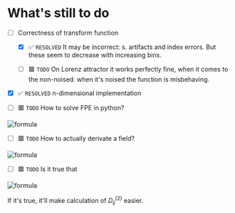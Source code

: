 # What's still to do

- [ ] Correctness of transform function
    
    - [x] ✅ ```RESOLVED``` It may be incorrect: s. artifacts and index errors. But these seem to decrease with increasing bins.

    - [ ] 🟥 ```TODO``` On Lorenz attractor it works perfectly fine, when it comes to the non-noised. when it's noised the function is misbehaving.

- [x] ✅ ```RESOLVED``` n-dimensional implementation

- [ ] 🟥 ```TODO``` How to solve FPE in python?

![formula](https://render.githubusercontent.com/render/math?math={\frac{\partial}{\partial%20t}p(\vec{x},t+\tau|\vec{x},t)=(-\sum_i\frac{\partial}{\partial%20x_i}D_i^{(1)}(\vec{x},t)+\sum_{ij}\frac{\partial}{\partial%20x_ix_j}D_ij^{(2)}(\vec{x},t))\cdotp(\vec{x},t+\tau|\vec{x},t)})

<!-- $$
    \frac{\partial}{\partial t} p(\vec{x}, t + \tau | \vec{x}, t) = (- \sum_i \frac{\partial}{\partial x_i} D_i^{(1)}(\vec{x}, t) + \sum_{ij} \frac{\partial}{\partial x_i x_j} D_ij^{(2)}(\vec{x}, t)) \cdot p(\vec{x}, t + \tau | \vec{x}, t)
$$ -->

- [ ] 🟥 ```TODO``` How to actually derivate a field? 

![formula](https://render.githubusercontent.com/render/math?math={\frac{\partial}{\partial%20x_i}D_i^{(1)}\text{and}\frac{\partial}{\partial%20x_ix_j}D_ij^{(2)}\text{[1](2)}})

<!-- $$
    \frac{\partial}{\partial x_i} D_i^{(1)} \text{ and } \frac{\partial}{\partial x_i x_j} D_ij^{(2)} \text{ [1](2)}
$$ -->

- [ ] 🟥 ```TODO``` Is it true that 

![formula](https://render.githubusercontent.com/render/math?math={<a%20\cdot%20b>=<a>%20\cdot<b>})

<!-- $$
    < a \cdot b> = < a > \cdot < b >
$$ -->
If it's true, it'll make calculation of $D_{ij}^{(2)}$ easier.